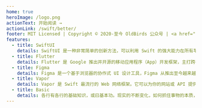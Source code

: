```yaml
---
home: true
heroImage: /logo.png
actionText: 开始阅读 →
actionLink: /swift/better/
footer: MIT Licensed | Copyright © 2020-至今 OldBirds 公众号 | <a href="http://www.beian.miit.gov.cn/" target="_blank"> 备案号：粤ICP备18007810号-1</a>
features:
  - title: SwiftUI
    details: SwiftUI 是一种非常简单的创新方法，可以利用 Swift 的强大能力在所有苹果设备平台上构建用户界面。通过 SwiftUI，开发者仅使用一组工具和 API 就能为所有苹果设备构建用户界面。
  - title: Flutter
    details: Flutter 是 Google 推出并开源的移动应用程序（App）开发框架，主打跨平台、高保真、高性能。其采用 Dart（官网、中文网）语言作为开发语言。
  - title: Figma
    details: Figma 是一个基于浏览器的协作式 UI 设计工具，Figma 从推出至今越来越受到 UI 设计师的青睐，如今也有很多的设计团队投入了 Figma 的怀抱。
  - title: Vapor
    details: Vapor 是 Swift 最流行的 Web 网络框架。它可以为你的网站或 API 提供精美的页面展示和简易的使用方式。
  - title: Basic
    details: 各行有各行的基础知识，或曰基本功。现实的不断变化，如何抓住事物的本质，就需要扎实的基本功。抓住不变的东西，以不变应万变。
---
```

